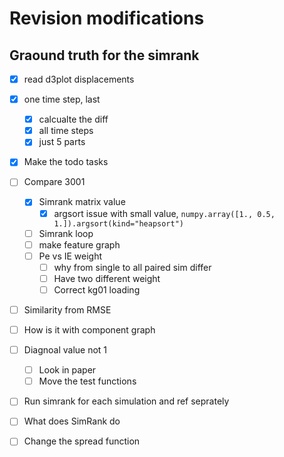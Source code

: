 # Revision modifications

## Graound truth for the simrank

- [x] read d3plot displacements
- [x] one time step, last

  - [x] calcualte the diff
  - [x] all time steps
  - [x] just 5 parts

- [x] Make the todo tasks
- [ ] Compare 3001
  - [x] Simrank matrix value
    - [x] argsort issue with small value, `numpy.array([1., 0.5, 1.]).argsort(kind="heapsort")`
  - [ ] Simrank loop
  - [ ] make feature graph
  - [ ] Pe vs IE weight
    - [ ] why from single to all paired sim differ
    - [ ] Have two different weight
    - [ ] Correct kg01 loading
- [ ] Similarity from RMSE
- [ ] How is it with component graph
- [ ] Diagnoal value not 1
  - [ ] Look in paper
  - [ ] Move the test functions
- [ ] Run simrank for each simulation and ref seprately
- [ ] What does SimRank do
- [ ] Change the spread function
